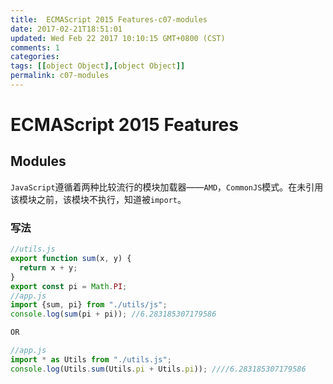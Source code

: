 ```yaml
---
title:  ECMAScript 2015 Features-c07-modules
date: 2017-02-21T18:51:01
updated: Wed Feb 22 2017 10:10:15 GMT+0800 (CST)
comments: 1
categories:
tags: [[object Object],[object Object]]
permalink: c07-modules
---
```


# ECMAScript 2015 Features

## Modules

`JavaScript`遵循着两种比较流行的模块加载器——`AMD`，`CommonJS`模式。在未引用该模块之前，该模块不执行，知道被`import`。

### 写法

```js
//utils.js
export function sum(x, y) {
  return x + y;
}
export const pi = Math.PI;
//app.js
import {sum, pi} from "./utils/js";
console.log(sum(pi + pi)); //6.283185307179586

OR

//app.js
import * as Utils from "./utils.js";
console.log(Utils.sum(Utils.pi + Utils.pi)); ////6.283185307179586
```
